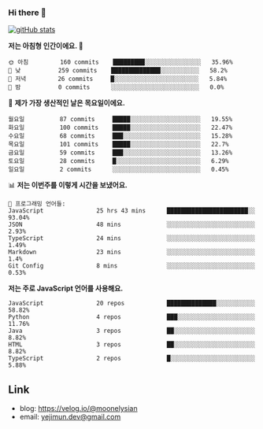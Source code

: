 ### Hi there 👋

<!--
**moonelysian/moonelysian** is a ✨ _special_ ✨ repository because its `README.md` (this file) appears on your GitHub profile.

Here are some ideas to get you started:

- 🔭 I’m currently working on ...
- 🌱 I’m currently learning ...
- 👯 I’m looking to collaborate on ...
- 🤔 I’m looking for help with ...
- 💬 Ask me about ...
- 📫 How to reach me: ...
- 😄 Pronouns: ...
- ⚡ Fun fact: ...
-->

<!-- [![wakatime stats](https://github-readme-stats.vercel.app/api/wakatime?username=moonelysian)](https://github.com/anuraghazra/github-readme-stats) -->

[![gitHub stats](https://github-readme-stats.vercel.app/api?username=moonelysian&show_icons=true)](https://github.com/anuraghazra/github-readme-stats)

<!--START_SECTION:waka-->
**저는 아침형 인간이에요. 🐤** 

```text
🌞 아침         160 commits    █████████░░░░░░░░░░░░░░░░   35.96% 
🌆 낮　         259 commits    ██████████████░░░░░░░░░░░   58.2% 
🌃 저녁         26 commits     █░░░░░░░░░░░░░░░░░░░░░░░░   5.84% 
🌙 밤　         0 commits      ░░░░░░░░░░░░░░░░░░░░░░░░░   0.0%

```
📅 **제가 가장 생산적인 날은 목요일이에요.** 

```text
월요일          87 commits     █████░░░░░░░░░░░░░░░░░░░░   19.55% 
화요일          100 commits    █████░░░░░░░░░░░░░░░░░░░░   22.47% 
수요일          68 commits     ███░░░░░░░░░░░░░░░░░░░░░░   15.28% 
목요일          101 commits    █████░░░░░░░░░░░░░░░░░░░░   22.7% 
금요일          59 commits     ███░░░░░░░░░░░░░░░░░░░░░░   13.26% 
토요일          28 commits     █░░░░░░░░░░░░░░░░░░░░░░░░   6.29% 
일요일          2 commits      ░░░░░░░░░░░░░░░░░░░░░░░░░   0.45%

```


📊 **저는 이번주를 이렇게 시간을 보냈어요.** 

```text
💬 프로그래밍 언어들: 
JavaScript               25 hrs 43 mins      ███████████████████████░░   93.04% 
JSON                     48 mins             ░░░░░░░░░░░░░░░░░░░░░░░░░   2.93% 
TypeScript               24 mins             ░░░░░░░░░░░░░░░░░░░░░░░░░   1.49% 
Markdown                 23 mins             ░░░░░░░░░░░░░░░░░░░░░░░░░   1.4% 
Git Config               8 mins              ░░░░░░░░░░░░░░░░░░░░░░░░░   0.53%

```

**저는 주로 JavaScript 언어를 사용해요.** 

```text
JavaScript               20 repos            ██████████████░░░░░░░░░░░   58.82% 
Python                   4 repos             ███░░░░░░░░░░░░░░░░░░░░░░   11.76% 
Java                     3 repos             ██░░░░░░░░░░░░░░░░░░░░░░░   8.82% 
HTML                     3 repos             ██░░░░░░░░░░░░░░░░░░░░░░░   8.82% 
TypeScript               2 repos             █░░░░░░░░░░░░░░░░░░░░░░░░   5.88%

```



<!--END_SECTION:waka-->


## Link
- blog: https://velog.io/@moonelysian
- email: yejimun.dev@gmail.com
